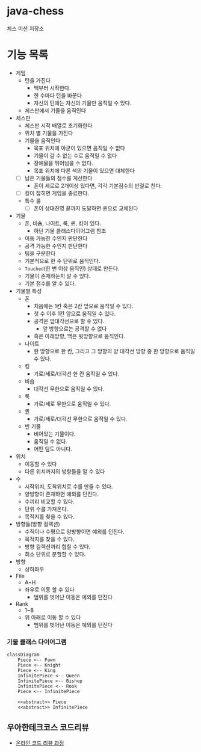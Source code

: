 # java-chess

체스 미션 저장소

# 기능 목록

- 게임
    - 턴을 가진다
        - 백부터 시작한다.
        - 한 수마다 턴을 바꾼다
        - 자신의 턴에는 자신의 기물만 움직일 수 있다.
    - 체스판에서 기물을 움직인다
- 체스판
    - 체스판 시작 배열로 초기화한다
    - 위치 별 기물을 가진다
    - 기물을 움직인다
        - 목표 위치에 아군이 있으면 움직일 수 없다
        - 기물이 갈 수 없는 수로 움직일 수 없다
        - 장애물을 뛰어넘을 수 없다.
        - 목표 위치에 다른 색의 기물이 있으면 대체한다
    - [ ] 남은 기물들의 점수를 계산한다
        - 폰이 세로로 2개이상 있다면, 각각 기본점수의 반절로 친다.
    - [ ] 킹이 잡히면 게임을 종료한다.
    - 특수 룰
        - [ ] 폰이 상대진영 끝까지 도달하면 퀸으로 교체된다
- 기물
    - 폰, 비숍, 나이트, 룩, 퀸, 킹이 있다.
        - 하단 기물 클래스다이어그램 참조
    - 이동 가능한 수인지 판단한다
    - 공격 가능한 수인지 판단한다
    - 팀을 구분한다
    - 기본적으로 한 수 단위로 움직인다.
    - `Touched`(한 번 이상 움직인) 상태로 만든다.
    - 기물이 존재하는지 알 수 있다.
    - 기본 점수를 알 수 있다.
- 기물별 특성
    - 폰
        - 처음에는 1칸 혹은 2칸 앞으로 움직일 수 있다.
        - 첫 수 이후 1칸 앞으로 움직일 수 있다.
        - 공격은 앞대각선으로 할 수 있다.
            - 앞 방향으로는 공격할 수 없다
        - 흑은 아래방향, 백은 윗방향으로 움직인다.
    - 나이트
        - 한 방향으로 한 칸, 그리고 그 방향의 양 대각선 방향 중 한 방향으로 움직일 수 있다.
    - 킹
        - 가로/세로/대각선 한 칸 움직일 수 있다.
    - 비숍
        - 대각선 무한으로 움직일 수 있다.
    - 룩
        - 가로/세로 무한으로 움직일 수 있다.
    - 퀸
        - 가로/세로/대각선 무한으로 움직일 수 있다.
    - 빈 기물
        - 비어있는 기물이다.
        - 움직일 수 없다.
        - 어떤 팀도 아니다.
- 위치
    - 이동할 수 있다
    - 다른 위치까지의 방향들을 알 수 있다
- 수
    - 시작위치, 도착위치로 수를 만들 수 있다.
    - 양방향이 존재하면 예외를 던진다.
    - 수끼리 비교할 수 있다.
    - 단위 수를 가져온다.
    - 목적지를 찾을 수 있다.
- 방향들(방향 컬렉션)
    - 수직이나 수평으로 양방향이면 예외를 던진다.
    - 목적지를 찾을 수 있다.
    - 방향 컬렉션끼리 합칠 수 있다.
    - 최소 단위로 분할할 수 있다.
- 방향
    - 상하좌우
- File
    - A~H
    - 좌우로 이동 할 수 있다
        - 범위를 벗어난 이동은 예외를 던진다
- Rank
    - 1~8
    - 위 아래로 이동 할 수 있다
        - 범위를 벗어난 이동은 예외를 던진다

### 기물 클래스 다이어그램

```mermaid
classDiagram
    Piece <-- Pawn
    Piece <-- Knight
    Piece <-- King
    InfinitePiece <-- Queen
    InfinitePiece <-- Bishop
    InfinitePiece <-- Rook
    Piece <-- InfinitePiece

    <<abstract>> Piece
    <<abstract>> InfinitePiece
```

## 우아한테크코스 코드리뷰

- [온라인 코드 리뷰 과정](https://github.com/woowacourse/woowacourse-docs/blob/master/maincourse/README.md)
